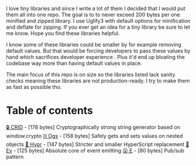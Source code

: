 I love tiny libraries and since I write a lot of them I decided that I would put them all into one repo. The goal is to to never exceed 200 bytes per one minified and zipped library. I use Uglify3 with default options for minification and deflate for zipping. If you ever get an idea for a tiny library be sure to let me know. Hope you find these libraries helpful.

I know some of these libraries could be smaller by for example removing default values. But that would be forcing developers to pass these values by hand which sacrifices developer experience . Plus it'd end up bloating the codebase way more than having default values in place.

The main focus of this repo is on size so the libraries listed lack sanity checks meaning these libraries are not production-ready. I try to make them as fast as possible tho.

# Table of contents
[🔒 CRID](https://github.com/YamiteruXYZ/200-Bytes-Away/blob/master/CRID.js) - [178 bytes] Cryptographically strong string generator based on window.crypto
[⛓️ Ogs](https://github.com/YamiteruXYZ/200-Bytes-Away/blob/master/Ogs.js) - [158 bytes] Safely gets and sets values on nested objects
[🔨 Hypr](https://github.com/YamiteruXYZ/200-Bytes-Away/blob/master/Hypr.js) - [147 bytes] Stricter and smaller HyperScript replacement
[🥝 Ev](https://github.com/YamiteruXYZ/200-Bytes-Away/blob/master/Ev.js) - [125 bytes] Absolute core of event emitting
[😮 E](https://github.com/YamiteruXYZ/200-Bytes-Away/blob/master/E.js) - [80 bytes] Pub/sub pattern